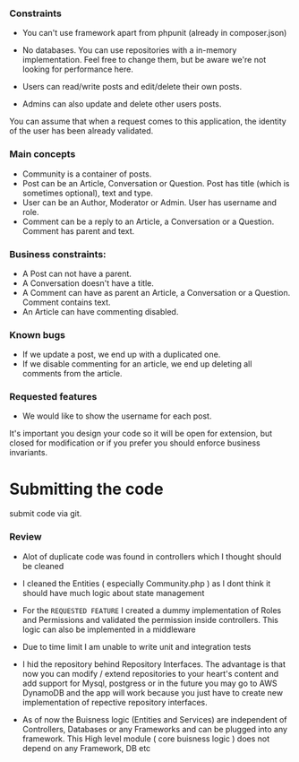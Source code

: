 
### Constraints

- You can't use framework apart from phpunit (already in composer.json)
- No databases. You can use repositories with a in-memory implementation.
  Feel free to change them, but be aware we're not looking for performance here.

- Users can read/write posts and edit/delete their own posts.
- Admins can also update and delete other users posts.

You can assume that when a request comes to this application, the identity of
the user has been already validated.

### Main concepts

- Community is a container of posts.
- Post can be an Article, Conversation or Question.
  Post has title (which is sometimes optional), text and type.
- User can be an Author, Moderator or Admin.
  User has username and role.
- Comment can be a reply to an Article, a Conversation or a Question.
  Comment has parent and text.

### Business constraints:

- A Post can not have a parent.
- A Conversation doesn't have a title.
- A Comment can have as parent an Article, a Conversation or a Question. Comment contains text.
- An Article can have commenting disabled.

### Known bugs

- If we update a post, we end up with a duplicated one.
- If we disable commenting for an article, we end up deleting all comments from the article.

### Requested features

- We would like to show the username for each post.

It's important you design your
code so it will be open for extension, but closed for modification or if you
prefer you should enforce business invariants.

# Submitting the code
 submit code via git.


### Review
- Alot of duplicate code was found in controllers which I thought should be cleaned


- I cleaned the Entities ( especially Community.php ) as I dont think it should have much logic about state management 


- For the `REQUESTED FEATURE` I created a dummy implementation of Roles and Permissions and validated the permission inside controllers. This logic can also be implemented in a middleware


- Due to time limit I am unable to write unit and integration tests


- I hid the repository behind Repository Interfaces. The advantage is that now you can modify / extend repositories to your heart's content and add support for Mysql, postgress or in the future you may go to AWS DynamoDB and the app will work because you just have to create new implementation of repective repository interfaces.

- As of now the Buisness logic (Entities and Services) are independent of Controllers, Databases or any Frameworks and can be plugged into any framework. This High level module ( core buisness logic ) does not depend on any Framework, DB etc